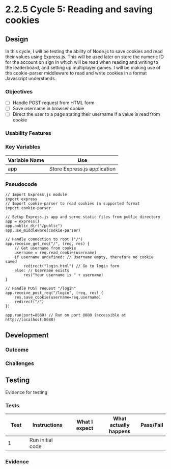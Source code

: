 # 2.2.5 Cycle 5: Reading and saving cookies

## Design

In this cycle, I will be testing the ability of Node.js to save cookies and read their values using Express.js. This will be used later on store the numeric ID for the account on sign in which will be read when reading and writing to the leaderboard, and setting up multiplayer games. I will be making use of the cookie-parser middleware to read and write cookies in a format Javascript understands.

### Objectives

* [ ] Handle POST request from HTML form
* [ ] Save username in browser cookie
* [ ] Direct the user to a page stating their username if a value is read from cookie

### Usability Features

### Key Variables

| Variable Name | Use                          |
| ------------- | ---------------------------- |
| app           | Store Express.js application |

### Pseudocode

```
// Import Express.js module
import express
// Import cookie-parser to read cookies in supported format
import cookie-parser

// Setup Express.js app and serve static files from public directory
app = express()
app.public_dir("/public")
app.use_middleware(cookie-parser)

// Handle connection to root ("/")
app.receive_get_req("/", (req, res) {
    // Get username from cookie
    username = req.read_cookie(username)
    if username undefined: // Username empty, therefore no cookie saved
        redirect("login.html") // Go to login form
    else: // Username exists
        res("Your username is " + username)
}

// Handle POST request "/login"
app.receive_post_req("/login", (req, res) {
    res.save_cookie(username=req.username)
    redirect("/")
})

app.run(port=8080) // Run on port 8080 (accessible at http://localhost:8080)
```

## Development

### Outcome



### Challenges



## Testing

Evidence for testing

### Tests

<table><thead><tr><th width="95">Test</th><th width="158">Instructions</th><th width="171">What I expect</th><th width="174">What actually happens</th><th>Pass/Fail</th></tr></thead><tbody><tr><td>1</td><td>Run initial code</td><td></td><td></td><td></td></tr></tbody></table>

### Evidence

